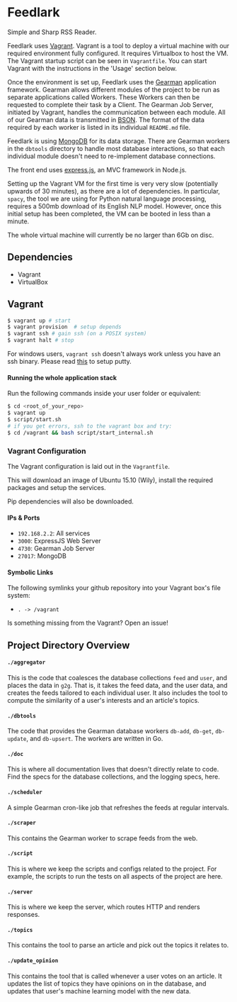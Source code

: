 Feedlark
========

Simple and Sharp RSS Reader.

Feedlark uses [Vagrant](http://vagrantup.com). Vagrant is a tool to deploy a virtual machine with our required environment fully configured. It requires Virtualbox to host the VM. The Vagrant startup script can be seen in `Vagrantfile`. You can start Vagrant with the instructions in the 'Usage' section below.

Once the environment is set up, Feedlark uses the [Gearman](http://gearman.org) application framework. Gearman allows different modules of the project to be run as separate applications called Workers. These Workers can then be requested to complete their task by a Client. The Gearman Job Server, initiated by Vagrant, handles the communication between each module. All of our Gearman data is transmitted in [BSON](https://en.wikipedia.org/wiki/BSON). The format of the data required by each worker is listed in its individual `README.md` file.

Feedlark is using [MongoDB](http://mongodb.org) for its data storage. There are Gearman workers in the `dbtools` directory to handle most database interactions, so that each individual module doesn't need to re-implement database connections.

The front end uses [express.js](http://expressjs.com/), an MVC framework in Node.js.

Setting up the Vagrant VM for the first time is very very slow (potentially upwards of 30 minutes), as there are a lot of dependencies. In particular, `spacy`, the tool we are using for Python natural language processing, requires a 500mb download of its English NLP model. However, once this initial setup has been completed, the VM can be booted in less than a minute.

The whole virtual machine will currently be no larger than 6Gb on disc.


Dependencies
------------

- Vagrant
- VirtualBox


Vagrant
-------------

```sh
$ vagrant up # start
$ vagrant provision  # setup depends
$ vagrant ssh # gain ssh (on a POSIX system)
$ vagrant halt # stop
```

For windows users, `vagrant ssh` doesn't always work unless you have an ssh binary.
Please read
[this](https://github.com/Varying-Vagrant-Vagrants/VVV/wiki/Connect-to-Your-Vagrant-Virtual-Machine-with-PuTTY)
to setup putty.

#### Running the whole application stack

Run the following commands inside your user folder or equivalent:

```sh
$ cd <root_of_your_repo>
$ vagrant up
$ script/start.sh
# if you get errors, ssh to the vagrant box and try:
$ cd /vagrant && bash script/start_internal.sh
```

### Vagrant Configuration

The Vagrant configuration is laid out in the `Vagrantfile`.

This will download an image of Ubuntu 15.10 (Wily), install the required
packages and setup the services.

Pip dependencies will also be downloaded.

#### IPs & Ports

- `192.168.2.2`: All services
- `3000`: ExpressJS Web Server
- `4730`: Gearman Job Server
- `27017`: MongoDB

#### Symbolic Links

The following symlinks your github repository into your Vagrant box's file system:

- `. -> /vagrant`

Is something missing from the Vagrant? Open an issue!

Project Directory Overview
--------------------------

#### `./aggregator`

This is the code that coalesces the database collections `feed` and `user`, and places the data in `g2g`. That is, it takes the feed data, and the user data, and creates the feeds tailored to each individual user. It also includes the tool to compute the similarity of a user's interests and an article's topics.

#### `./dbtools`

The code that provides the Gearman database workers `db-add`, `db-get`, `db-update`, and `db-upsert`. The workers are written in Go.

#### `./doc`

This is where all documentation lives that doesn't directly relate to code. Find the specs for the database collections, and the logging specs, here.

#### `./scheduler`

A simple Gearman cron-like job that refreshes the feeds at regular intervals.

#### `./scraper`

This contains the Gearman worker to scrape feeds from the web.

#### `./script`

This is where we keep the scripts and configs related to the project. For example, the scripts to run the tests on all aspects of the project are here.

#### `./server`

This is where we keep the server, which routes HTTP and renders responses.

#### `./topics`

This contains the tool to parse an article and pick out the topics it relates to.

#### `./update_opinion`

This contains the tool that is called whenever a user votes on an article. It updates the list of topics they have opinions on in the database, and updates that user's machine learning model with the new data.

